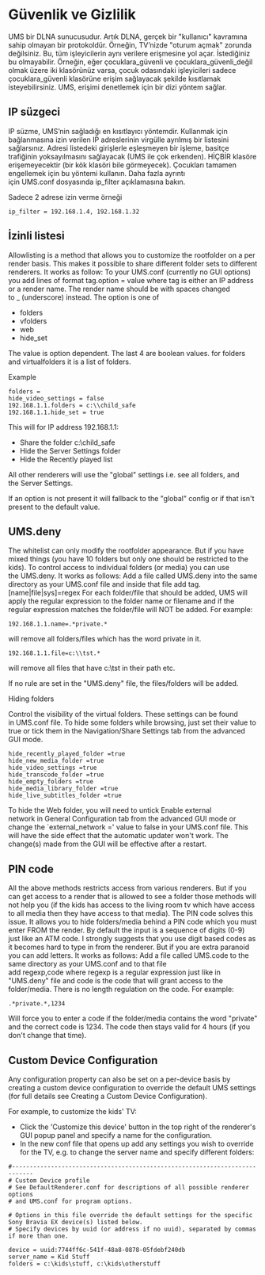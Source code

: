 # Güvenlik ve Gizlilik

UMS bir DLNA sunucusudur. Artık DLNA, gerçek bir "kullanıcı" kavramına sahip olmayan bir protokoldür. Örneğin, TV’nizde "oturum açmak" zorunda değilsiniz. Bu, tüm işleyicilerin aynı verilere erişmesine yol açar. İstediğiniz bu olmayabilir. Örneğin, eğer çocuklara_güvenli ve çocuklara_güvenli_değil olmak üzere iki klasörünüz varsa, çocuk odasındaki işleyicileri sadece çocuklara_güvenli klasörüne erişim sağlayacak şekilde kısıtlamak isteyebilirsiniz. UMS, erişimi denetlemek için bir dizi yöntem sağlar. 

## IP süzgeci

IP süzme, UMS’nin sağladığı en kısıtlayıcı yöntemdir. Kullanmak için bağlanmasına izin verilen IP adreslerinin virgülle ayrılmış bir listesini sağlarsınız. Adresi listedeki girişlerle eşleşmeyen bir işleme, basitçe trafiğinin yoksayılmasını sağlayacak (UMS ile çok erkenden). HİÇBİR klasöre erişemeyecektir (bir kök klasöri bile görmeyecek). Çocukları tamamen engellemek için bu yöntemi kullanın. Daha fazla ayrıntı için UMS.conf dosyasında ip_filter açıklamasına bakın.

Sadece 2 adrese izin verme örneği

```
ip_filter = 192.168.1.4, 192.168.1.32
```

## İzinli listesi

Allowlisting is a method that allows you to customize the rootfolder on a per render basis. This makes it possible to share different folder sets to different renderers. It works as follow: To your UMS.conf (currently no GUI options) you add lines of format tag.option = value where tag is either an IP address or a render name. The render name should be with spaces changed to _ (underscore) instead. The option is one of

- folders
- vfolders
- web
- hide_set

The value is option dependent. The last 4 are boolean values. for folders and virtualfolders it is a list of folders.

Example

```
folders = 
hide_video_settings = false
192.168.1.1.folders = c:\\child_safe
192.168.1.1.hide_set = true
```

This will for IP address 192.168.1.1:

- Share the folder c:\child_safe
- Hide the Server Settings folder
- Hide the Recently played list

All other renderers will use the "global" settings i.e. see all folders, and the Server Settings.

If an option is not present it will fallback to the "global" config or if that isn't present to the default value.

## UMS.deny

The whitelist can only modify the rootfolder appearance. But if you have mixed things (you have 10 folders but only one should be restricted to the kids). To control access to individual folders (or media) you can use the UMS.deny. It works as follows: Add a file called UMS.deny into the same directory as your UMS.conf file and inside that file add tag.[name|file|sys]=regex For each folder/file that should be added, UMS will apply the regular expression to the folder name or filename and if the regular expression matches the folder/file will NOT be added. For example:
```
192.168.1.1.name=.*private.*
```

will remove all folders/files which has the word private in it.
```
192.168.1.1.file=c:\\tst.*
```

will remove all files that have c:\tst in their path etc.

If no rule are set in the "UMS.deny" file, the files/folders will be added.

Hiding folders

Control the visibility of the virtual folders. These settings can be found in UMS.conf file. To hide some folders while browsing, just set their value to true or tick them in the Navigation/Share Settings tab from the advanced GUI mode.

```
hide_recently_played_folder =true
hide_new_media_folder =true
hide_video_settings =true
hide_transcode_folder =true
hide_empty_folders =true
hide_media_library_folder =true
hide_live_subtitles_folder =true
```

To hide the Web folder, you will need to untick Enable external network in General Configuration tab from the advanced GUI mode or change the `external_network =' value to false in your UMS.conf file. This will have the side effect that the automatic updater won't work. The change(s) made from the GUI will be effective after a restart.

## PIN code

All the above methods restricts access from various renderers. But if you can get access to a render that is allowed to see a folder those methods will not help you (if the kids has access to the living room tv which have access to all media then they have access to that media). The PIN code solves this issue. It allows you to hide folders/media behind a PIN code which you must enter FROM the render. By default the input is a sequence of digits (0-9) just like an ATM code. I strongly suggests that you use digit based codes as it becomes hard to type in from the renderer. But if you are extra paranoid you can add letters. It works as follows: Add a file called UMS.code to the same directory as your UMS.conf and to that file add regexp,code where regexp is a regular expression just like in "UMS.deny" file and code is the code that will grant access to the folder/media. There is no length regulation on the code. For example:
```
.*private.*,1234
```

Will force you to enter a code if the folder/media contains the word "private" and the correct code is 1234. The code then stays valid for 4 hours (if you don't change that time).

## Custom Device Configuration

Any configuration property can also be set on a per-device basis by creating a custom device configuration to override the default UMS settings (for full details see Creating a Custom Device Configuration).

For example, to customize the kids' TV:
- Click the 'Customize this device' button in the top right of the renderer's GUI popup panel and specify a name for the configuration.
- In the new conf file that opens up add any settings you wish to override for the TV, e.g. to change the server name and specify different folders:
```
#----------------------------------------------------------------------------
# Custom Device profile
# See DefaultRenderer.conf for descriptions of all possible renderer options
# and UMS.conf for program options.

# Options in this file override the default settings for the specific Sony Bravia EX device(s) listed below.
# Specify devices by uuid (or address if no uuid), separated by commas if more than one.

device = uuid:7744ff6c-541f-48a8-0878-05fdebf240db
server_name = Kid Stuff
folders = c:\kids\stuff, c:\kids\otherstuff
```
